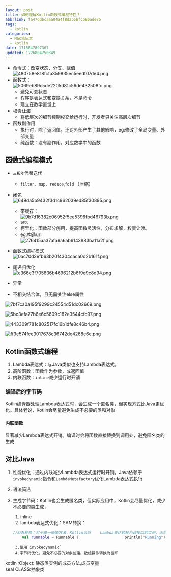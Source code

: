 ```yaml
---
layout: post
title: 如何理解Kotlin函数式编程特性？
abbrlink: fa47ddbcaaa04a4f8d2b5bfcb86ade75
tags:
  - kotlin
categories:
  - Mac笔记本
  - kotlin
date: 1715847897367
updated: 1726804750349
---
```


- 命令式：改变状态、分支、赋值\
  ![480758e818fcfa359835ec5eedf07de4.png](/resources/5a5bdca1515a4e4fb9aa5d68d9aeeac4.png)
- 函数式：\
  ![5069eb89c5de2205d81c56de432508fc.png](/resources/80b78708ec5246b0a0ff40dbd4dc269b.png)
  - 避免可变状态
  - 程序是表达式和变换关系，不是命令
  - 建立在数学直觉上
- 权责让渡
  - 将低层次的细节控制权交给运行时，开发者只关注高层次细节
- 函数副作用
  - 执行时，除了返回值，还对外部产生了其他影响，eg:修改了全局变量、外部变量
  - 纯函数：没有副作用，对应数学中的函数

## 函数式编程模式

- `三板斧`代替迭代

  - `filter`、`map`、`reduce`,`fold` （压缩）

- 闭包\
  ![649da5b9432f3d1c962039ed85f30895.png](/resources/de69b21d17484435a2b81e0de146fb46.png)

  - 带缓存：\
    ![9b7d16382c06952f5ee5396fbd46793b.png](/resources/0dbd30bbcf7e499fa6a5d475544dd45f.png)
  - `记忆`
  - 柯里化：函数部分施用，提高函数灵活性，分布求解，权责让渡。
  - eg:构造url\
    ![276415aa37afa9a6ab6143883ba11a2f.png](/resources/863a8678a2b14a15b6a378e7b5135d81.png)

- 函数式编程模式\
  ![0ac70d3efb63b20f4304caca0d2b161f.png](/resources/b98ebb93cd3b4832850daf9d15462db2.png)

- 尾递归优化\
  ![e366e3f705836b4696212b6f9e9c8d94.png](/resources/9141039691614221b0de3f1ec4948e30.png)

- 异常

- 不相交结合体，且无需关注else属性

![7bf7ca0a195f9299c24554d51dc02669.png](/resources/dd84890adfd943c1af32436bb7b77294.png)

![5bc3efa77b6e6c5609c182e3544cfc97.png](/resources/c760813843fb4efc906d14d12da8bc9f.png)

![443309f781c802517fc16b1dfe8c46b4.png](/resources/833cc44d567f4450b716683ddfbc9b5a.png)

![ff3e574fce3017678c36742de4268e6e.png](/resources/525a2226f62c420ca6e08433633f071c.png)

## Kotlin函数式编程

1. Lambda表达式：与Java类似也支持Lambda表达式。
2. 高阶函数：函数作为参数，或返回值
3. 内联函数：`inline`减少运行时开销

### 编译后的字节码

Kotlin编译器处理Lambda表达式时，会生成一个匿名类，但实现方式比Java更优化。具体老说，Kotlin会尽量避免生成不必要的类和对象

#### 内联函数

显著减少Lambda表达式开销。编译时会将函数直接替换到调用处，避免匿名类的生成

## 对比Java

1. 性能优化：通过内联减少Lambda表达式运行时开销。Java依赖于`invokedynamic`指令和`LambdaMetafactory`优化Lambda表达式执行

2. 语法简洁

3. 生成字节码：Kotlin也会生成匿名类，但实际应用中，Kotlin会尽量优化，减少不必要的类生成，

   1. inline
   2. lambda表达式优化：SAM转换：

   ```Kotlin
   //SAM转换：对于单一抽象方法，Kotlin会将	Lambda表达式转为该接口的实例，无需显式创建匿名类
       val runnable = Runnable { 					println("Running") }

   ```

   ```
    3.使用`invokedynamic`
    4.字节码优化，避免不必要的对象创建。数组操作转换为循环
   ```

kotlin :Object: 静态类实例的成员方法,成员变量\
seal CLASS:抽象类
